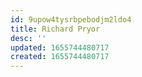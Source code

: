 ```yaml
---
id: 9upow4tysrbpebodjm2ldo4
title: Richard Pryor
desc: ''
updated: 1655744480717
created: 1655744480717
---
```


